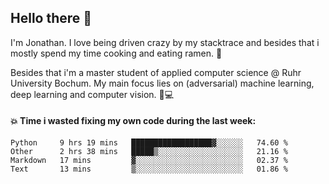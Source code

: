 ## Hello there 👋

I'm Jonathan. I love being driven crazy by my stacktrace and besides that i mostly spend my time cooking and eating ramen. 🍜

Besides that i'm a master student of applied computer science @ Ruhr University Bochum. 
My main focus lies on (adversarial) machine learning, deep learning and computer vision. 🔬💻

#### 💥 Time i wasted fixing my own code during the last week:

<!--START_SECTION:waka-->
```text
Python     9 hrs 19 mins   ██████████████████▓░░░░░░   74.60 % 
Other      2 hrs 38 mins   █████▒░░░░░░░░░░░░░░░░░░░   21.16 % 
Markdown   17 mins         ▓░░░░░░░░░░░░░░░░░░░░░░░░   02.37 % 
Text       13 mins         ▒░░░░░░░░░░░░░░░░░░░░░░░░   01.86 % 
```
<!--END_SECTION:waka-->
